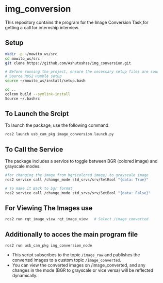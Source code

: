 # img_conversion
This repository contains the program for the Image Conversion Task,for getting a call for internship interview.

## Setup
```bash
mkdir -p ~/mowito_ws/src
cd mowito_ws/src
git clone https://github.com/Ashutoshss/img_conversion.git

# Before running the project, ensure the necessary setup files are sourced. Add the following line to your ~/.bashrc file to automatically source the workspace on every terminal launch:
# Source ROS2 Humble setup
source ~/mowito_ws/install/setup.bash

cd ..
colcon build --symlink-install
Source ~/.bashrc

```

## To Launch the Srcipt 
To launch the package, use the following command:
```bash
ros2 launch usb_cam_pkg image_conversion.launch.py 
```
## To Call the Service 
The package includes a service to toggle between BGR (colored image) and grayscale modes.
```bash
#for changing the image from bgr(colored image) to grayscale image
ros2 service call /change_mode std_srvs/srv/SetBool "{data: True}"

# To make it Back to bgr format
ros2 service call /change_mode std_srvs/srv/SetBool "{data: False}"
```

## For Viewing The Images use
```bash
ros2 run rqt_image_view rqt_image_view   # Select /image_converted
```
## Additionally to acces the main program file 
```bash
ros2 run usb_cam_pkg img_conversion_node
```
- This script subscribes to the topic `/image_raw` and publishes the converted images to a custom topic `/image_converted`.
- You can view the converted images on /image_converted, and any changes in the mode (BGR to grayscale or vice versa) will be reflected dynamically.
